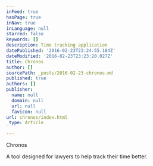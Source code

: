 ```yaml
---
inFeed: true
hasPage: true
inNav: true
inLanguage: null
starred: false
keywords: []
description: Time tracking application
datePublished: '2016-02-23T23:24:55.184Z'
dateModified: '2016-02-23T23:23:20.027Z'
title: Chronos
author: []
sourcePath: _posts/2016-02-23-chronos.md
published: true
authors: []
publisher:
  name: null
  domain: null
  url: null
  favicon: null
url: chronos/index.html
_type: Article

---
```

Chronos 

A tool designed for lawyers to help track their time better.